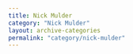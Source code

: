 ```yaml
---
title: Nick Mulder
category: "Nick Mulder"
layout: archive-categories
permalink: "category/nick-mulder"
---
```


